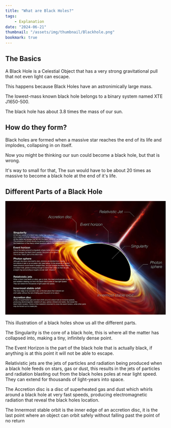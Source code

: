 ```yaml
---
title: "What are Black Holes?"
tags:
    - Explanation
date: "2024-06-21"
thumbnail: "/assets/img/thumbnail/Blackhole.png"
bookmark: true
---
```


## The Basics

A Black Hole is a Celestial Object that has a very strong gravitational pull that not even light can escape.

This happens because Black Holes have an astronimically large mass.

The lowest-mass known black hole belongs to a binary system named XTE J1650-500. 

The black hole has about 3.8 times the mass of our sun.

## How do they form?

Black holes are formed when a massive star reaches the end of its life and implodes, collapsing in on itself.

Now you might be thinking our sun could become a black hole, but that is wrong.

It's way to small for that, The sun would have to be about 20 times as massive to become a black hole at the end of it's life.

## Different Parts of a Black Hole

![Illustration](/assets/Blackhole-Illustration.png)

This illustration of a black holes show us all the different parts.

The Singularity is the core of a black hole, this is where all the matter has collapsed into, making a tiny, infinitely dense point.

The Event Horizon is the part of the black hole that is actually black, if anything is at this point it will not be able to escape.

Relativistic jets are the jets of particles and radiation being produced when a black hole feeds on stars, gas or dust, this results in the jets of particles and radiation blasting out from the black holes poles at near light speed.
They can extend for thousands of light-years into space.

The Accretion disc is a disc of superheated gas and dust which whirls around a black hole at very fast speeds, producing electromagnetic radiation that reveal the black holes location.

The Innermost stable orbit is the inner edge of an accretion disc, it is the last point where an object can orbit safely without falling past the point of no return



